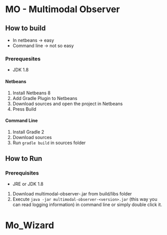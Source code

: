 # MO - Multimodal Observer
## How to build
- In netbeans -> easy
- Command line -> not so easy

### Prerequesites
- JDK 1.8

#### Netbeans
1. Install Netbeans 8
2. Add Gradle Plugin to Netbeans
3. Download sources and open the project in Netbeans
4. Press Build

#### Command Line
 [//]: <> (TODO test with gradle 3)
1. Install Gradle 2
2. Download sources
3. Run `gradle build` in sources folder

## How to Run

### Prerequisites
- JRE or JDK 1.8

1. Download multimodal-observer-<version>.jar from build/libs folder
2. Execute `java -jar multimodal-observer-<version>.jar` (this way you can read logging information) in command line or simply double click it.
# Mo_Wizard
